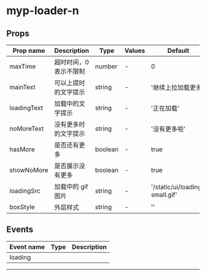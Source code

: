 # myp-loader-n

## Props

| Prop name   | Description            | Type    | Values | Default                        |
| ----------- | ---------------------- | ------- | ------ | ------------------------------ |
| maxTime     | 超时时间，0 表示不限制 | number  | -      | 0                              |
| mainText    | 可以上提时的文字提示   | string  | -      | '继续上拉加载更多'             |
| loadingText | 加载中的文字提示       | string  | -      | '正在加载'                     |
| noMoreText  | 没有更多时的文字提示   | string  | -      | '没有更多啦'                   |
| hasMore     | 是否还有更多           | boolean | -      | true                           |
| showNoMore  | 是否展示没有更多       | boolean | -      | true                           |
| loadingSrc  | 加载中的 gif 图片      | string  | -      | '/static/ui/loading-small.gif' |
| boxStyle    | 外层样式               | string  | -      | ''                             |

## Events

| Event name | Type | Description |
| ---------- | ---- | ----------- |
| loading    |      |

---
